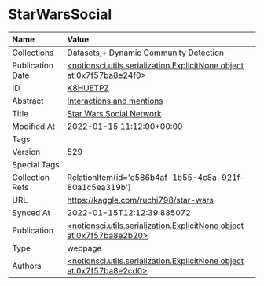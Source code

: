 # StarWarsSocial
| Name             | Value                                                                                                                                          |
|:-----------------|:-----------------------------------------------------------------------------------------------------------------------------------------------|
| Collections      | Datasets,+ Dynamic Community Detection                                                                                                         |
| Publication Date | [<notionsci.utils.serialization.ExplicitNone object at 0x7f57ba8e24f0>](<notionsci.utils.serialization.ExplicitNone object at 0x7f57ba8e24f0>) |
| ID               | [K8HUETPZ](<notionsci.utils.serialization.ExplicitNone object at 0x7f57ba8e2580>)                                                              |
| Abstract         | [Interactions and mentions](<notionsci.utils.serialization.ExplicitNone object at 0x7f57ba8e2640>)                                             |
| Title            | [Star Wars Social Network](<notionsci.utils.serialization.ExplicitNone object at 0x7f57ba8e2760>)                                              |
| Modified At      | 2022-01-15 11:12:00+00:00                                                                                                                      |
| Tags             |                                                                                                                                                |
| Version          | 529                                                                                                                                            |
| Special Tags     |                                                                                                                                                |
| Collection Refs  | RelationItem(id='e586b4af-1b55-4c8a-921f-80a1c5ea319b')                                                                                        |
| URL              | https://kaggle.com/ruchi798/star-wars                                                                                                          |
| Synced At        | 2022-01-15T12:12:39.885072                                                                                                                     |
| Publication      | [<notionsci.utils.serialization.ExplicitNone object at 0x7f57ba8e2b20>](<notionsci.utils.serialization.ExplicitNone object at 0x7f57ba8e2b20>) |
| Type             | webpage                                                                                                                                        |
| Authors          | [<notionsci.utils.serialization.ExplicitNone object at 0x7f57ba8e2cd0>](<notionsci.utils.serialization.ExplicitNone object at 0x7f57ba8e2cd0>) |

